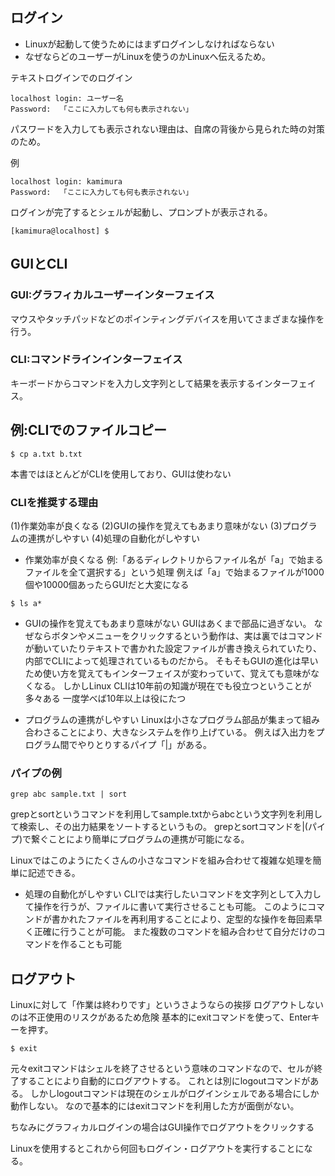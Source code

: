 ## ログイン
- Linuxが起動して使うためにはまずログインしなければならない
- なぜならどのユーザーがLinuxを使うのかLinuxへ伝えるため。

テキストログインでのログイン

```
localhost login: ユーザー名
Password:  「ここに入力しても何も表示されない」
```

パスワードを入力しても表示されない理由は、自席の背後から見られた時の対策のため。

例

```
localhost login: kamimura
Password:  「ここに入力しても何も表示されない」
```

ログインが完了するとシェルが起動し、プロンプトが表示される。

```
[kamimura@localhost] $
```

## GUIとCLI
### GUI:グラフィカルユーザーインターフェイス
マウスやタッチパッドなどのポインティングデバイスを用いてさまざまな操作を行う。

### CLI:コマンドラインインターフェイス
キーボードからコマンドを入力し文字列として結果を表示するインターフェイス。

## 例:CLIでのファイルコピー

```
$ cp a.txt b.txt
```

本書ではほとんどがCLIを使用しており、GUIは使わない

### CLIを推奨する理由
(1)作業効率が良くなる
(2)GUIの操作を覚えてもあまり意味がない
(3)プログラムの連携がしやすい
(4)処理の自動化がしやすい

- 作業効率が良くなる
例:「あるディレクトリからファイル名が「a」で始まるファイルを全て選択する」という処理
例えば「a」で始まるファイルが1000個や10000個あったらGUIだと大変になる

```
$ ls a*
```

- GUIの操作を覚えてもあまり意味がない
GUIはあくまで部品に過ぎない。
なぜならボタンやメニューをクリックするという動作は、実は裏ではコマンドが動いていたりテキストで書かれた設定ファイルが書き換えられていたり、内部でCLIによって処理されているものだから。
そもそもGUIの進化は早いため使い方を覚えてもインターフェイスが変わっていて、覚えても意味がなくなる。
しかしLinux CLIは10年前の知識が現在でも役立つということが多々ある
一度学べば10年以上は役にたつ

- プログラムの連携がしやすい
Linuxは小さなプログラム部品が集まって組み合わさることにより、大きなシステムを作り上げている。
例えば入出力をプログラム間でやりとりするパイプ「|」がある。
### パイプの例

```
grep abc sample.txt | sort
```

grepとsortというコマンドを利用してsample.txtからabcという文字列を利用して検索し、その出力結果をソートするというもの。
grepとsortコマンドを|(パイプ)で繋ぐことにより簡単にプログラムの連携が可能になる。

Linuxではこのようにたくさんの小さなコマンドを組み合わせて複雑な処理を簡単に記述できる。

- 処理の自動化がしやすい
CLIでは実行したいコマンドを文字列として入力して操作を行うが、ファイルに書いて実行させることも可能。
このようにコマンドが書かれたファイルを再利用することにより、定型的な操作を毎回素早く正確に行うことが可能。
また複数のコマンドを組み合わせて自分だけのコマンドを作ることも可能

## ログアウト
Linuxに対して「作業は終わりです」というさようならの挨拶
ログアウトしないのは不正使用のリスクがあるため危険
基本的にexitコマンドを使って、Enterキーを押す。

```
$ exit
```

元々exitコマンドはシェルを終了させるという意味のコマンドなので、セルが終了することにより自動的にログアウトする。
これとは別にlogoutコマンドがある。
しかしlogoutコマンドは現在のシェルがログインシェルである場合にしか動作しない。
なので基本的にはexitコマンドを利用した方が面倒がない。

ちなみにグラフィカルログインの場合はGUI操作でログアウトをクリックする

Linuxを使用するとこれから何回もログイン・ログアウトを実行することになる。